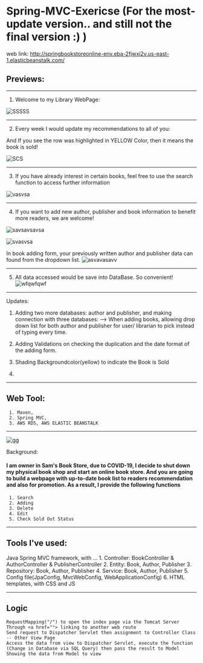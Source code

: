 # Spring-MVC-Exericse   (For the most-update version.. and still not the final version :)   )  
     
web link: http://springbookstoreonline-env.eba-2fjwxj2v.us-east-1.elasticbeanstalk.com/

## Previews:
--------------------------------------------------------------------------------------------

1. Welcome to my Library WebPage:

![SSSSS](https://user-images.githubusercontent.com/79691025/152822921-7750da7f-748c-4435-9527-322e871b9235.JPG)

--------------------------------------------------------------------------------------------

2. Every week I would update my recommendations to all of you:

And If you see the row was highlighted in YELLOW Color, then it means the book is sold! 

![SCS](https://user-images.githubusercontent.com/79691025/152823014-500bbd8f-3afe-4cc1-90db-f2909d959d48.JPG)

--------------------------------------------------------------------------------------------
3. If you have already interest in certain books, feel free to use the search function to access further information

![vasvsa](https://user-images.githubusercontent.com/79691025/152823403-2e8721a6-10bf-498f-80a8-a6d9df98caee.JPG)

--------------------------------------------------------------------------------------------
4. If you want to add new author, publisher and book information to benefit more readers, we are welcome!

![savsavsavsa](https://user-images.githubusercontent.com/79691025/152824228-926355ba-de88-4180-9e43-37cb4e70eb07.JPG)

![svasvsa](https://user-images.githubusercontent.com/79691025/152824474-bcc4c6ad-4140-4f58-becb-e8a78259e598.JPG)


In book adding form, your previously written author and publisher data can found from the dropdown list. 
![asvavasavv](https://user-images.githubusercontent.com/79691025/152823761-6ec48020-df68-4200-80a6-caf891b960ba.JPG)

--------------------------------------------------------------------------------------------
5. All data accessed would be save into DataBase. So convenient!
![wfqwfqwf](https://user-images.githubusercontent.com/79691025/149938430-71ce3d04-d4e1-4d76-9205-6a5c20b35321.PNG)

--------------------------------------------------------------------------------------------

Updates:
1. Adding two more databases: author and publisher, and making connection with three databases:
--> When adding books, allowing drop down list for both author and publisher for user/ librarian to pick instead of typing every time.

2. Adding Validations on checking the duplication and the date format of the adding form.

3. Shading Backgroundcolor(yellow) to indicate the Book is Sold

4. 

--------------------------------------------------------------------------------------------

## Web Tool: 
     1. Maven, 
     2. Spring MVC, 
     3. AWS RDS, AWS ELASTIC BEANSTALK

--------------------------------------------------------------------------------------------
![gg](https://user-images.githubusercontent.com/79691025/149938094-e4ee60dc-79c4-45e7-89db-3dbec0ceca10.PNG)

Background:

#### I am owner in Sam's Book Store, due to COVID-19, I decide to shut down my physical book shop and start an online book store. And you are going to build a webpage with up-to-date book list to readers recommendation and also for promotion. As a result, I provide the following functions
     1. Search
     2. Adding 
     3. Delete
     4. Edit
     5. Check Sold Out Status
     
---------------------------------------------------------------------------------------------
## Tools I've used:

Java Spring MVC framework, with ...
    1. Controller: BookController & AuthorController & PublisherController
    2. Entity: Book, Author, Publisher
    3. Repository: Book, Author, Publisher
    4. Service:  Book, Author, Publisher
    5. Config file(JpaConfig, MvcWebConfig, WebApplicationConfig)
    6. HTML templates, with CSS and JS 
   
-------------------------------------------------------------------------------------------

## Logic

    RequestMapping("/") to open the index page via the Tomcat Server
    Through <a href=""> linking to another web route 
    Send request to Dispatcher Servlet then assignment to Controller Class -- Other View Page
    Access the data from view to Dispatcher Servlet, execute the function (Change in Database via SQL Query) then pass the result to Model
    Showing the data from Model to view
